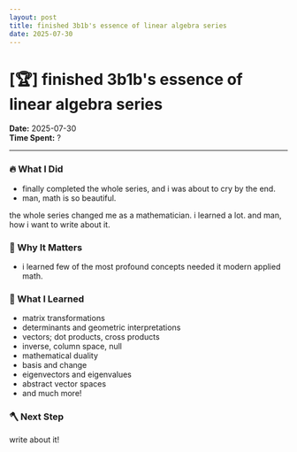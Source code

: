 ```yaml
---
layout: post
title: finished 3b1b's essence of linear algebra series
date: 2025-07-30
---
```

# [🏆] finished 3b1b's essence of linear algebra series

**Date:** 2025-07-30  
**Time Spent:** ?

---

### 🔥 What I Did
- finally completed the whole series, and i was about to cry by the end.
- man, math is so beautiful.

the whole series changed me as a mathematician. 
i learned a lot. and man, how i want to write about it.

### 🎯 Why It Matters
- i learned few of the most profound concepts needed it modern applied math.

### 🧠 What I Learned
- matrix transformations
- determinants and geometric interpretations
- vectors; dot products, cross products
- inverse, column space, null
- mathematical duality
- basis and change
- eigenvectors and eigenvalues
- abstract vector spaces
- and much more!

### 🪓 Next Step
write about it!
